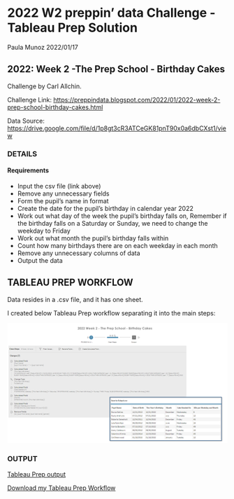 2022 W2 preppin’ data Challenge - Tableau Prep Solution
================
Paula Munoz
2022/01/17

## 2022: Week 2 -The Prep School - Birthday Cakes

Challenge by Carl Allchin.

Challenge Link:
<https://preppindata.blogspot.com/2022/01/2022-week-2-prep-school-birthday-cakes.html>

Data Source:
<https://drive.google.com/file/d/1p8gt3cR3ATCeGK81pnT90x0a6dbCXst1/view>

### DETAILS

#### Requirements

-   Input the csv file (link above)
-   Remove any unnecessary fields
-   Form the pupil’s name in <First Name> <Last Name> format
-   Create the date for the pupil’s birthday in calendar year 2022
-   Work out what day of the week the pupil’s birthday falls on,
    Remember if the birthday falls on a Saturday or Sunday, we need to
    change the weekday to Friday
-   Work out what month the pupil’s birthday falls within
-   Count how many birthdays there are on each weekday in each month
-   Remove any unnecessary columns of data
-   Output the data


## TABLEAU PREP WORKFLOW

Data resides in a .csv file, and it has one sheet.

I created below Tableau Prep workflow separating it into the main steps:

![Tableau Prep workflow](https://github.com/paulisdataviz/DATA_WRANGLING/blob/main/2022/2022_W2/additional_files/2022W2_Tableau_Prep.png)


### OUTPUT


[Tableau Prep output](https://github.com/paulisdataviz/DATA_WRANGLING/blob/main/2022/2022_W2/additional_files/PD%202022%20Wk%202_Output_Tableau_Prep.csv)

[Download my Tableau Prep Workflow](https://github.com/paulisdataviz/DATA_WRANGLING/blob/main/2022/2022_W2/additional_files/2022W2.tflx)


